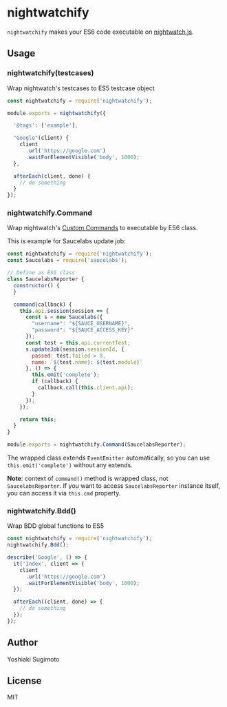 # nightwatchify

`nightwatchify` makes your ES6 code executable on [nightwatch.js](http://nightwatchjs.org/).

## Usage

### nightwatchify(testcases)

Wrap nightwatch's testcases to ES5 testcase object

```js
const nightwatchify = require('nightwatchify');

module.exports = nightwatchify({

  '@tags': ['example'],

  "Google"(client) {
    client
      .url('https://google.com')
      .waitForElementVisible('body', 1000);
  },

  afterEach(client, done) {
    // do something
  }
});
```

### nightwatchify.Command

Wrap nightwatch's [Custom Commands](http://nightwatchjs.org/guide#writing-custom-commands) to executable by ES6 class.

This is example for Saucelabs update job:

```js
const nightwatchify = require('nightwatchify');
const Saucelabs = require('saucelabs');

// Define as ES6 class
class SaucelabsReporter {
  constructor() {
  }

  command(callback) {
    this.api.session(session => {
      const s = new Saucelabs({
        "username": "${SAUCE_USERNAME}",
        "password": "${SAUCE_ACCESS_KEY}"
      });
      const test = this.api.currentTest;
      s.updateJob(session.sessionId, {
        passed: test.failed > 0,
        name: `${test.name}: ${test.module}`
      }, () => {
        this.emit('complete');
        if (callback) {
          callback.call(this.client.api);
        }
      });
    });

    return this;
  }
}

module.exports = nightwatchify.Command(SaucelabsReporter);
```

The wrapped class extends `EventEmitter` automatically, so you can use `this.emit('complete')` without any extends.

__Note__: context of `command()` method is wrapped class, not `SaucelabsReporter`. If you want to access `SaucelabsReporter` instance itself, you can access it via `this.cmd` property.

### nightwatchify.Bdd()

Wrap BDD global functions to ES5

```js
const nightwatchify = require('nightwatchify');
nightwatchify.Bdd();

describe('Google', () => {
  it('Index', client => {
    client
      .url('https://google.com')
      .waitForElementVisible('body', 1000);
  });

  afterEach((client, done) => {
    // do something
  });
});
```

## Author

Yoshiaki Sugimoto

## License

MIT

